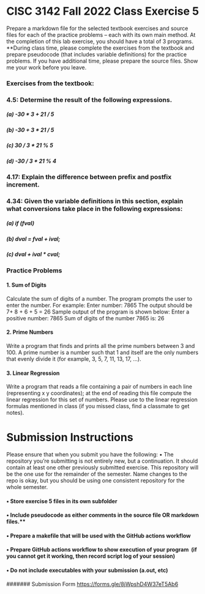 # CISC 3142 Fall 2022 Class Exercise 5
Prepare a markdown file for the selected textbook exercises and source files for each of the practice problems – each with its own main method. At the completion of this lab exercise, you should have a total of 3 programs.
**During class time, please complete the exercises from the textbook and prepare pseudocode (that includes variable definitions) for the practice problems. If you have additional time, please prepare the source files. Show me your work before you leave. 
### Exercises from the textbook:
### 4.5: Determine the result of the following expressions.
##### (a) -30 * 3 + 21 / 5 
##### (b) -30 + 3 * 21 / 5
##### (c) 30 / 3 * 21 % 5 
##### (d) -30 / 3 * 21 % 4
### 4.17: Explain the difference between prefix and postfix increment.
### 4.34: Given the variable definitions in this section, explain what conversions take place in the following expressions:
##### (a) if (fval) 
##### (b) dval = fval + ival; 
##### (c) dval + ival * cval;

### Practice Problems
#### 1. Sum of Digits
Calculate the sum of digits of a number. The program prompts the user to enter the number. For example: Enter number: 7865 The output should be  7+ 8 + 6 + 5 = 26
Sample output of the program is shown below:
Enter a positive number: 7865
Sum of digits of the number 7865 is: 26
#### 2. Prime Numbers
Write a program that finds and prints all the prime numbers between 3 and 100. A prime number is a number such that 1 and itself are the only numbers that evenly divide it (for example, 3, 5, 7, 11, 13, 17, …).
#### 3. Linear Regression
Write a program that reads a file containing a pair of numbers in each line (representing x y coordinates); at the end of reading this file compute the linear regression for this set of numbers.  Please use to the linear regression formulas mentioned in class (if you missed class, find a classmate to get notes).

# Submission Instructions
Please ensure that when you submit you have the following:
	•	The repository you’re submitting is not entirely new, but a continuation. It should contain at least one other previously submitted exercise. This repository will be the one use for the remainder of the semester. Name changes to the repo is okay, but you should be using one consistent repository for the whole semester. 
####	•	Store exercise 5 files in its own subfolder
####	•	Include pseudocode as either comments in the source file OR markdown files.**
####	•	Prepare a makefile that will be used with the GitHub actions workflow
####	•	Prepare GitHub actions workflow to show execution of your program  (if you cannot get it working, then record script log of your session)
####	•	Do not include executables with your submission (a.out, etc)
####### Submission Form https://forms.gle/8jWpshD4W37eT5Ab6 

